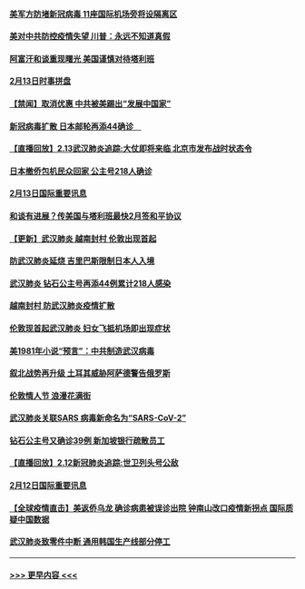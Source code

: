 #### [美军方防堵新冠病毒 11座国际机场旁将设隔离区](../pages/prog202/a102776870.md?t=02141502) 
#### [美对中共防控疫情失望 川普：永远不知道真假](../pages/prog202/a102776836.md?t=02141502) 
#### [阿富汗和谈重现曙光 美国谨慎对待塔利班](../pages/prog202/a102776748.md?t=02141502) 
#### [2月13日时事拼盘](../pages/prog202/a102776689.md?t=02141502) 
#### [【禁闻】取消优惠 中共被美踢出“发展中国家”](../pages/prog202/a102776670.md?t=02141502) 
#### [新冠病毒扩散 日本邮轮再添44确诊　](../pages/prog202/a102776518.md?t=02141502) 
#### [【直播回放】2.13武汉肺炎追踪:大仗即将来临 北京市发布战时状态令](../pages/prog202/a102776399.md?t=02141502) 
#### [日本撤侨包机民众回家 公主号218人确诊](../pages/prog202/a102776346.md?t=02141502) 
#### [2月13日国际重要讯息](../pages/prog202/a102776339.md?t=02141502) 
#### [和谈有进展？传美国与塔利班最快2月签和平协议](../pages/prog202/a102776291.md?t=02141502) 
#### [【更新】武汉肺炎 越南封村 伦敦出现首起](../pages/prog202/a102770740.md?t=02141502) 
#### [防武汉肺炎延烧 吉里巴斯限制日本人入境](../pages/prog202/a102776276.md?t=02141502) 
#### [武汉肺炎 钻石公主号再添44例累计218人感染](../pages/prog202/a102776089.md?t=02141502) 
#### [越南封村 防武汉肺炎疫情扩散](../pages/prog202/a102776214.md?t=02141502) 
#### [伦敦现首起武汉肺炎 妇女飞抵机场即出现症状](../pages/prog202/a102776031.md?t=02141502) 
#### [美1981年小说“预言”：中共制造武汉病毒](../pages/prog202/a102775980.md?t=02141502) 
#### [叙北战势再升级 土耳其威胁阿萨德警告俄罗斯](../pages/prog202/a102775904.md?t=02141502) 
#### [伦敦情人节 浪漫花满街](../pages/prog202/a102775786.md?t=02141502) 
#### [武汉肺炎关联SARS 病毒新命名为“SARS-CoV-2”](../pages/prog202/a102775719.md?t=02141502) 
#### [钻石公主号又确诊39例 新加坡银行疏散员工](../pages/prog202/a102775691.md?t=02141502) 
#### [【直播回放】2.12新冠肺炎追踪:世卫列头号公敌](../pages/prog202/a102775541.md?t=02141502) 
#### [2月12日国际重要讯息](../pages/prog202/a102775437.md?t=02141502) 
#### [【全球疫情直击】美返侨乌龙 确诊病患被误诊出院 钟南山改口疫情新拐点 国际质疑中国数据](../pages/prog202/a102775378.md?t=02141502) 
#### [武汉肺炎致零件中断 通用韩国生产线部分停工](../pages/prog202/a102775365.md?t=02141502) 

----
#### [ >>> 更早内容 <<< ](../indexes/prog202-earlier.md)
